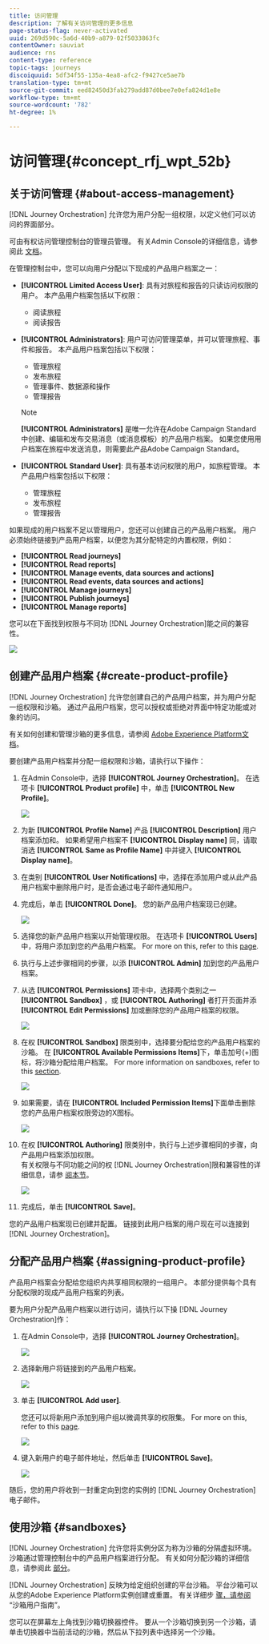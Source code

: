 ```yaml
---
title: 访问管理
description: 了解有关访问管理的更多信息
page-status-flag: never-activated
uuid: 269d590c-5a6d-40b9-a879-02f5033863fc
contentOwner: sauviat
audience: rns
content-type: reference
topic-tags: journeys
discoiquuid: 5df34f55-135a-4ea8-afc2-f9427ce5ae7b
translation-type: tm+mt
source-git-commit: eed82450d3fab279add87d0bee7e0efa824d1e8e
workflow-type: tm+mt
source-wordcount: '782'
ht-degree: 1%

---
```



# 访问管理{#concept_rfj_wpt_52b}

## 关于访问管理 {#about-access-management}

[!DNL Journey Orchestration] 允许您为用户分配一组权限，以定义他们可以访问的界面部分。

可由有权访问管理控制台的管理员管理。 有关Admin Console的详细信息，请参阅此 [文档](https://helpx.adobe.com/enterprise/managing/user-guide.html)。

在管理控制台中，您可以向用户分配以下现成的产品用户档案之一：

* **[!UICONTROL Limited Access User]**: 具有对旅程和报告的只读访问权限的用户。 本产品用户档案包括以下权限：
   * 阅读旅程
   * 阅读报告

* **[!UICONTROL Administrators]**: 用户可访问管理菜单，并可以管理旅程、事件和报告。 本产品用户档案包括以下权限：
   * 管理旅程
   * 发布旅程
   * 管理事件、数据源和操作
   * 管理报告
   >[!NOTE]
   >
   >**[!UICONTROL Administrators]** 是唯一允许在Adobe Campaign Standard中创建、编辑和发布交易消息（或消息模板）的产品用户档案。 如果您使用用户档案在旅程中发送消息，则需要此产品Adobe Campaign Standard。

* **[!UICONTROL Standard User]**: 具有基本访问权限的用户，如旅程管理。 本产品用户档案包括以下权限：
   * 管理旅程
   * 发布旅程
   * 管理报告

如果现成的用户档案不足以管理用户，您还可以创建自己的产品用户档案。
用户必须始终链接到产品用户档案，以便您为其分配特定的内置权限，例如：

* **[!UICONTROL Read journeys]**
* **[!UICONTROL Read reports]**
* **[!UICONTROL Manage events, data sources and actions]**
* **[!UICONTROL Read events, data sources and actions]**
* **[!UICONTROL Manage journeys]**
* **[!UICONTROL Publish journeys]**
* **[!UICONTROL Manage reports]**

您可以在下面找到权限与不同功 [!DNL Journey Orchestration]能之间的兼容性。

![](../assets/journey_permission.png)

## 创建产品用户档案 {#create-product-profile}

[!DNL Journey Orchestration] 允许您创建自己的产品用户档案，并为用户分配一组权限和沙箱。 通过产品用户档案，您可以授权或拒绝对界面中特定功能或对象的访问。

有关如何创建和管理沙箱的更多信息，请参阅 [Adobe Experience Platform文档](https://docs.adobe.com/content/help/en/experience-platform/sandbox/ui/user-guide.html)。

要创建产品用户档案并分配一组权限和沙箱，请执行以下操作：

1. 在Admin Console中，选择 **[!UICONTROL Journey Orchestration]**。 在选项卡 **[!UICONTROL Product profile]** 中，单击 **[!UICONTROL New Profile]**。

   ![](../assets/user_management_5.png)

1. 为新 **[!UICONTROL Profile Name]** 产品 **[!UICONTROL Description]** 用户档案添加和。 如果希望用户档案不 **[!UICONTROL Display name]** 同，请取消选 **[!UICONTROL Same as Profile Name]** 中并键入 **[!UICONTROL Display name]**。

1. 在类别 **[!UICONTROL User Notifications]** 中，选择在添加用户或从此产品用户档案中删除用户时，是否会通过电子邮件通知用户。

1. 完成后，单击 **[!UICONTROL Done]**。 您的新产品用户档案现已创建。

   ![](../assets/user_management_6.png)

1. 选择您的新产品用户档案以开始管理权限。 在选项卡 **[!UICONTROL Users]** 中，将用户添加到您的产品用户档案。 For more on this, refer to this [page](../about/access-management.md#assigning-product-profile).

1. 执行与上述步骤相同的步骤，以添 **[!UICONTROL Admin]** 加到您的产品用户档案。

1. 从选 **[!UICONTROL Permissions]** 项卡中，选择两个类别之一 **[!UICONTROL Sandbox]** ，或 **[!UICONTROL Authoring]** 者打开页面并添 **[!UICONTROL Edit Permissions]** 加或删除您的产品用户档案的权限。

   ![](../assets/user_management_7.png)

1. 在权 **[!UICONTROL Sandbox]** 限类别中，选择要分配给您的产品用户档案的沙箱。 在 **[!UICONTROL Available Permissions Items]**&#x200B;下，单击加号(+)图标，将沙箱分配给用户档案。 For more information on sandboxes, refer to this [section](../about/access-management.md#sandboxes).

   ![](../assets/user_management_8.png)

1. 如果需要，请在 **[!UICONTROL Included Permission Items]**&#x200B;下面单击删除您的产品用户档案权限旁边的X图标。

   ![](../assets/user_management_9.png)

1. 在权 **[!UICONTROL Authoring]** 限类别中，执行与上述步骤相同的步骤，向产品用户档案添加权限。
   <br>有关权限与不同功能之间的权 [!DNL Journey Orchestration]限和兼容性的详细信息，请参 [阅本节](../about/access-management.md#about-access-management)。

   ![](../assets/user_management_10.png)

1. 完成后，单击 **[!UICONTROL Save]**。

您的产品用户档案现已创建并配置。 链接到此用户档案的用户现在可以连接到 [!DNL Journey Orchestration]。

## 分配产品用户档案 {#assigning-product-profile}

产品用户档案会分配给您组织内共享相同权限的一组用户。
本部分提供每个具有分配权限的现成产品用户档案的列表。

要为用户分配产品用户档案以进行访问，请执行以下操 [!DNL Journey Orchestration]作：

1. 在Admin Console中，选择 **[!UICONTROL Journey Orchestration]**。

   ![](../assets/user_management.png)

1. 选择新用户将链接到的产品用户档案。

   ![](../assets/user_management_2.png)

1. 单击 **[!UICONTROL Add user]**.

   您还可以将新用户添加到用户组以微调共享的权限集。 For more on this, refer to this [page](https://helpx.adobe.com/enterprise/using/user-groups.html).

   ![](../assets/user_management_3.png)

1. 键入新用户的电子邮件地址，然后单击 **[!UICONTROL Save]**。

   ![](../assets/user_management_4.png)

随后，您的用户将收到一封重定向到您的实例的 [!DNL Journey Orchestration] 电子邮件。

## 使用沙箱 {#sandboxes}

[!DNL Journey Orchestration] 允许您将实例分区为称为沙箱的分隔虚拟环境。
沙箱通过管理控制台中的产品用户档案进行分配。 有关如何分配沙箱的详细信息，请参阅此 [部分](../about/access-management.md#create-product-profile)。

[!DNL Journey Orchestration] 反映为给定组织创建的平台沙箱。
平台沙箱可以从您的Adobe Experience Platform实例创建或重置。 有关详细步 [骤，请参阅](https://docs.adobe.com/content/help/en/experience-platform/sandbox/ui/user-guide.html) “沙箱用户指南”。

您可以在屏幕左上角找到沙箱切换器控件。 要从一个沙箱切换到另一个沙箱，请单击切换器中当前活动的沙箱，然后从下拉列表中选择另一个沙箱。
